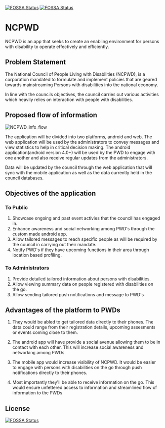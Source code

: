 [![FOSSA Status](https://app.fossa.io/api/projects/git%2Bgithub.com%2FC3real-kill3r%2FNCPWD.svg?type=shield)](https://app.fossa.io/projects/git%2Bgithub.com%2FC3real-kill3r%2FNCPWD?ref=badge_shield)
[![FOSSA Status](https://app.fossa.com/api/projects/git%2Bgithub.com%2FC3real-kill3r%2FNCPWD.svg?type=small)](https://app.fossa.com/projects/git%2Bgithub.com%2FC3real-kill3r%2FNCPWD?ref=badge_small)

# NCPWD

NCPWD is an app that seeks to create an enabling environment for persons with disability to operate effectively and efficiently.

## Problem Statement

The National Council of People Living with Disabilities (NCPWD), is a corporation mandated to formulate and implement policies that are geared towards mainstreaming Persons with disabilities into the national economy.

In line with the councils objectives, the council carries out various activities which heavily relies on interaction with people with disabilities.

## Proposed flow of information

![NCPWD_info_flow](https://user-images.githubusercontent.com/38909130/61181471-c4fb7b80-a62f-11e9-9673-4feb81379196.png)

The application will be divided into two platforms, android and web. The web application will be used by the administrators to convey messages and view statistics to help in critical decision making. The android application(android version 4.0+) will be used by the PWD to engage with one another and also receive regular updates from the administrators.

Data will be updated by the council through the web application that will sync with the mobile application as well as the data currently held in the council databases.

## Objectives of the application

### To Public

1. Showcase ongoing and past event activies that the council has engaged in.
2. Enhance awareness and social networking among PWD's through the custom made android app.
3. Allow tailored messages to reach specific people as will be required by the council in carrying out their mandate.
4. Notify PWD's if they have upcoming functions in their area through location based profiling.

### To Administrators

1. Provide detailed tailored information about persons with disabilities.
2. Allow viewing summary data on people registered with disabilities on the go.
3. Allow sending tailored push notifications and message to PWD's

## Advantages of the platform to PWDs

1. They would be abled to get tailored data directly to their phones. The data could range from their registration details, upcoming assesments or events coming close to them.

2. The android app will have provide a social avenue allowing them to be in contact with each other. This will increase social awareness and networking among PWDs.

3. The mobile app would increase visibility of NCPWD. It would be easier to engage with persons with disabilities on the go through push notifications directly to their phones.

4. Most importantly they'll be able to receive information on the go. This would ensure unfettered access to information and streamlined flow of information to the PWDs


## License
[![FOSSA Status](https://app.fossa.io/api/projects/git%2Bgithub.com%2FC3real-kill3r%2FNCPWD.svg?type=large)](https://app.fossa.io/projects/git%2Bgithub.com%2FC3real-kill3r%2FNCPWD?ref=badge_large)
